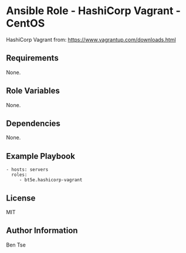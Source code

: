 Ansible Role - HashiCorp Vagrant - CentOS
=========================================

HashiCorp Vagrant from: https://www.vagrantup.com/downloads.html

Requirements
------------

None.

Role Variables
--------------

None.

Dependencies
------------

None.

Example Playbook
----------------

    - hosts: servers
      roles:
         - bt5e.hashicorp-vagrant

License
-------

MIT

Author Information
------------------

Ben Tse
